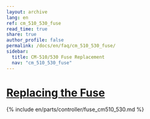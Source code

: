 ```yaml
---
layout: archive
lang: en
ref: cm_510_530_fuse
read_time: true
share: true
author_profile: false
permalink: /docs/en/faq/cm_510_530_fuse/
sidebar:
  title: CM-510/530 Fuse Replacement
  nav: "cm_510_530_fuse"
---
```


# [Replacing the Fuse](#replacing-the-fuse)

{% include en/parts/controller/fuse_cm510_530.md %}
